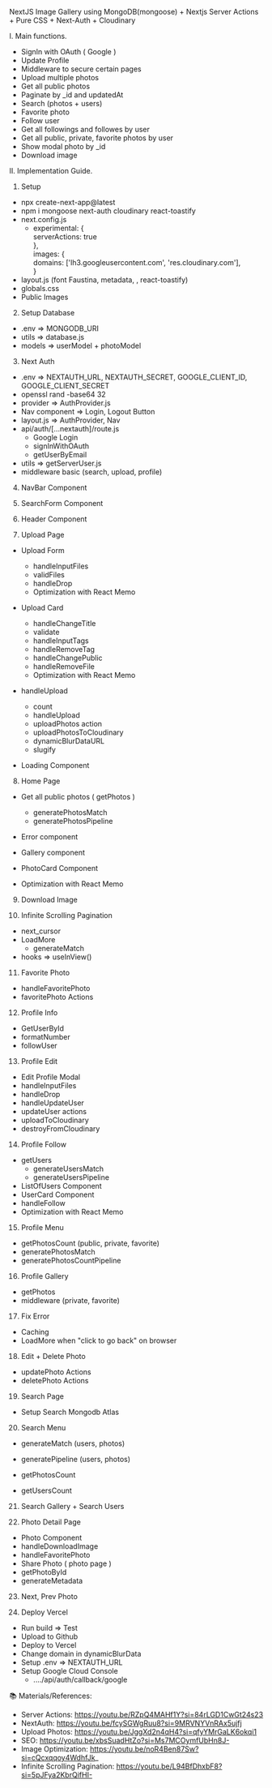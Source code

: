 NextJS Image Gallery using MongoDB(mongoose) + Nextjs Server Actions + Pure CSS + Next-Auth + Cloudinary   

I. Main functions.    
  - SignIn with OAuth ( Google )     
  - Update Profile        
  - Middleware to secure certain pages         
  - Upload multiple photos       
  - Get all public photos        
  - Paginate by _id and updatedAt        
  - Search (photos + users)        
  - Favorite photo         
  - Follow user        
  - Get all followings and followes by user        
  - Get all public, private, favorite photos by user          
  - Show modal photo by _id           
  - Download image        


II. Implementation Guide.       

1. Setup     
  - npx create-next-app@latest      
  - npm i mongoose next-auth cloudinary react-toastify         
  - next.config.js      
    + experimental: {         
        serverActions: true        
      },           
      images: {           
        domains: ['lh3.googleusercontent.com', 'res.cloudinary.com'],             
      }           
  - layout.js (font Faustina, metadata, , react-toastify)   
  - globals.css    
  - Public Images   

2. Setup Database      
  - .env => MONGODB_URI        
  - utils => database.js        
  - models => userModel + photoModel         

3. Next Auth        
  - .env => NEXTAUTH_URL, NEXTAUTH_SECRET, GOOGLE_CLIENT_ID, GOOGLE_CLIENT_SECRET     
  - openssl rand -base64 32     
  - provider => AuthProvider.js    
  - Nav component => Login, Logout Button   
  - layout.js => AuthProvider, Nav    
  - api/auth/[...nextauth]/route.js      
    + Google Login   
    + signInWithOAuth   
    + getUserByEmail   
  - utils => getServerUser.js      
  - middleware basic (search, upload, profile)   

4. NavBar Component    

5. SearchForm Component    

6. Header Component         

7. Upload Page        
  - Upload Form       
    + handleInputFiles      
    + validFiles         
    + handleDrop   
    + Optimization with React Memo         

  - Upload Card        
    + handleChangeTitle         
    + validate        
    + handleInputTags          
    + handleRemoveTag       
    + handleChangePublic          
    + handleRemoveFile    
    + Optimization with React Memo           
    
  - handleUpload    
    + count     
    + handleUpload      
    + uploadPhotos action         
    + uploadPhotosToCloudinary          
    + dynamicBlurDataURL    
    + slugify    

  - Loading Component       
        
8. Home Page    
  - Get all public photos ( getPhotos )    
    + generatePhotosMatch    
    + generatePhotosPipeline     

  - Error component    
  - Gallery component            
  - PhotoCard Component    
  - Optimization with React Memo       

9. Download Image          

10. Infinite Scrolling Pagination       
  - next_cursor       
  - LoadMore   
    + generateMatch        
  - hooks => useInView()     

11. Favorite Photo   
  - handleFavoritePhoto   
  - favoritePhoto Actions   

12. Profile Info   
  - GetUserById   
  - formatNumber         
  - followUser  

13. Profile Edit        
  - Edit Profile Modal   
  - handleInputFiles   
  - handleDrop   
  - handleUpdateUser         
  - updateUser actions  
  - uploadToCloudinary   
  - destroyFromCloudinary  
    
14. Profile Follow   
  - getUsers      
    + generateUsersMatch         
    + generateUsersPipeline         
  - ListOfUsers Component   
  - UserCard Component   
  - handleFollow         
  - Optimization with React Memo  

15. Profile Menu         
  - getPhotosCount (public, private, favorite)            
  - generatePhotosMatch          
  - generatePhotosCountPipeline   

16. Profile Gallery    
  - getPhotos      
  - middleware (private, favorite)     

17. Fix Error   
  - Caching   
  - LoadMore when "click to go back" on browser       

18. Edit + Delete Photo        
  - updatePhoto Actions          
  - deletePhoto Actions       


19. Search Page         
  - Setup Search Mongodb Atlas           

 
20. Search Menu   
  - generateMatch (users, photos)   
  - generatePipeline (users, photos)   

  - getPhotosCount   
  - getUsersCount    


21. Search Gallery + Search Users           


22. Photo Detail Page         
  - Photo Component   
  - handleDownloadImage         
  - handleFavoritePhoto          
  - Share Photo ( photo page )     
  - getPhotoById           
  - generateMetadata   


23. Next, Prev Photo    


24. Deploy Vercel        
  - Run build => Test         
  - Upload to Github          
  - Deploy to Vercel            
  - Change domain in dynamicBlurData       
  - Setup .env => NEXTAUTH_URL          
  - Setup Google Cloud Console            
    + ..../api/auth/callback/google            


📚 Materials/References:  
  - Server Actions: https://youtu.be/RZpQ4MAHf1Y?si=84rLGD1CwGt24s23   
  - NextAuth: https://youtu.be/fcySGWgRuu8?si=9MRVNYVnRAx5ujfj   
  - Upload Photos: https://youtu.be/JggXd2n4qH4?si=qfyYMrGaLK6okqi1   
  - SEO: https://youtu.be/xbsSuadHtZo?si=Ms7MCOymfUbHn8J-   
  - Image Optimization: https://youtu.be/noR4Ben87Sw?si=cQcxqqoy4WdhfJk_   
  - Infinite Scrolling Pagination: https://youtu.be/L94BfDhxbF8?si=5pJFya2KbrQifHI-   